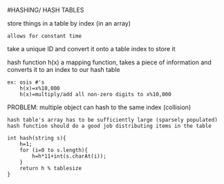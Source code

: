 #HASHING/ HASH TABLES

store things in a table by index (in an array)

	allows for constant time

take a unique ID and convert it onto a table index to store it

hash function h(x) a mapping function, takes a piece of information and converts it to an index to our hash table

	ex: osis #'s
		h(x)=x%10,000
		h(x)=multiply/add all non-zero digits to x%10,000

PROBLEM: multiple object can hash to the same index (collision)

	hash table's array has to be sufficiently large (sparsely populated)
	hash function should do a good job distributing items in the table

	int hash(string s){
		h=1;
		for (i=0 to s.length){
			h=h*11+int(s.charAt(i));
		}
		return h % tablesize
	}

